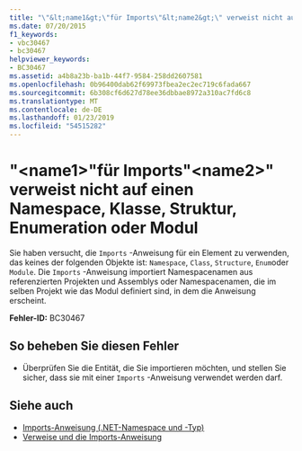 ```yaml
---
title: "\"&lt;name1&gt;\"für Imports\"&lt;name2&gt;\" verweist nicht auf einen Namespace, Klasse, Struktur, Enumeration oder Modul"
ms.date: 07/20/2015
f1_keywords:
- vbc30467
- bc30467
helpviewer_keywords:
- BC30467
ms.assetid: a4b8a23b-ba1b-44f7-9584-258dd2607581
ms.openlocfilehash: 0b96400dab62f69973fbea2ec2ec719c6fada667
ms.sourcegitcommit: 6b308cf6d627d78ee36dbbae8972a310ac7fd6c8
ms.translationtype: MT
ms.contentlocale: de-DE
ms.lasthandoff: 01/23/2019
ms.locfileid: "54515282"
---
```

# <a name="ltname1gt-for-the-imports-ltname2gt-does-not-refer-to-a-namespace-class-structure-enum-or-module"></a>"&lt;name1&gt;"für Imports"&lt;name2&gt;" verweist nicht auf einen Namespace, Klasse, Struktur, Enumeration oder Modul
Sie haben versucht, die `Imports` -Anweisung für ein Element zu verwenden, das keines der folgenden Objekte ist: `Namespace`, `Class`, `Structure`, `Enum`oder `Module`. Die `Imports` -Anweisung importiert Namespacenamen aus referenzierten Projekten und Assemblys oder Namespacenamen, die im selben Projekt wie das Modul definiert sind, in dem die Anweisung erscheint.  
  
 **Fehler-ID:** BC30467  
  
## <a name="to-correct-this-error"></a>So beheben Sie diesen Fehler  
  
-   Überprüfen Sie die Entität, die Sie importieren möchten, und stellen Sie sicher, dass sie mit einer `Imports` -Anweisung verwendet werden darf.  
  
## <a name="see-also"></a>Siehe auch
- [Imports-Anweisung (.NET-Namespace und -Typ)](../../visual-basic/language-reference/statements/imports-statement-net-namespace-and-type.md)
- [Verweise und die Imports-Anweisung](../../visual-basic/programming-guide/program-structure/references-and-the-imports-statement.md)


